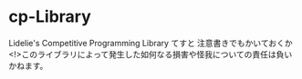 # cp-Library
Lidelie's Competitive Programming Library
てすと
注意書きでもかいておくか
<!>このライブラリによって発生した如何なる損害や怪我についての責任は負いかねます。
